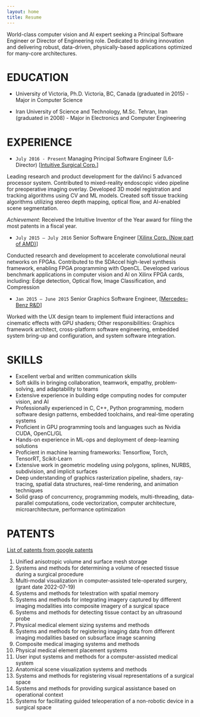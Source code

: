 ```yaml
---
layout: home
title: Resume
---
```

World-class computer vision and AI expert seeking a Principal Software Engineer or Director of Engineering role. Dedicated to driving innovation and delivering robust, data-driven, physically-based applications optimized for many-core architectures.

# EDUCATION
- University of Victoria, Ph.D.
Victoria, BC, Canada (graduated in 2015) - Major in Computer Science

- Iran University of Science and Technology, M.Sc.
Tehran, Iran (graduated in 2008) - Major in Electronics and Computer Engineering

# EXPERIENCE

- `July 2016 - Present` Managing Principal Software Engineer (L6-Director) [[Intuitive Surgical Corp.](https://www.intuitive.com)]

Leading research and product development for the daVinci 5 advanced processor system.
Contributed to mixed-reality endoscopic video pipeline for preoperative imaging overlay.
Developed 3D model registration and tracking algorithms using CV and ML models.
Created soft tissue tracking algorithms utilizing stereo depth mapping, optical flow, and AI-enabled scene segmentation.

*Achievement*:
Received the Intuitive Inventor of the Year award for filing the most patents in a fiscal year.

- `July 2015 – July 2016` Senior Software Engineer [[Xilinx Corp. (Now part of AMD)](https://www.amd.com)]

Conducted research and development to accelerate convolutional neural networks on FPGAs.
Contributed to the SDAccel high-level synthesis framework, enabling FPGA programming with OpenCL.
Developed various benchmark applications in computer vision and AI on Xilinx FPGA cards, including: Edge detection, Optical flow, Image Classification, and Compression

- `Jan 2015 – June 2015` Senior Graphics Software Engineer, [[Mercedes-Benz R&D](https://www.mbrdna.com)]

Worked with the UX design team to implement fluid interactions and cinematic effects with GPU shaders; Other responsibilities: Graphics framework architect, cross-platform software engineering, embedded system bring-up and configuration, and system software integration.


[github-projects]: https://github.com/pouryashirazian
[davinci-iris]: https://www.intuitive.com/en-us/products-and-services/da-vinci/vision/iris

# SKILLS
- Excellent verbal and written communication skills
- Soft skills in bringing collaboration, teamwork, empathy, problem-solving, and adaptability to teams
- Extensive experience in building edge computing nodes for computer vision, and AI
- Professionally experienced in C, C++, Python programming, modern software design patterns, embedded toolchains, and real-time operating systems
- Proficient in GPU programming tools and languages such as Nvidia CUDA, OpenCL/GL
- Hands-on experience in ML-ops and deployment of deep-learning solutions
- Proficient in machine learning frameworks: Tensorflow, Torch, TensorRT, Scikit-Learn
- Extensive work in geometric modeling using polygons, splines, NURBS, subdivision, and implicit surfaces
- Deep understanding of graphics rasterization pipeline, shaders, ray-tracing, spatial data structures, real-time rendering, and animation techniques
- Solid grasp of concurrency, programming models, multi-threading, data-parallel computations, code vectorization, computer architecture, microarchitecture, performance optimization

# PATENTS
[List of patents from google patents](https://patents.google.com/?inventor=Shirazian%2c+Pourya&oq=Shirazian%2c+Pourya)

1. Unified anisotropic volume and surface mesh storage
2. Systems and methods for determining a volume of resected tissue during a surgical procedure
3. Multi-modal visualization in computer-assisted tele-operated surgery, (grant date 2022-07-19)
4. Systems and methods for telestration with spatial memory
5. Systems and methods for integrating imagery captured by different imaging modalities into composite imagery of a surgical space
6. Systems and methods for detecting tissue contact by an ultrasound probe
7. Physical medical element sizing systems and methods
8. Systems and methods for registering imaging data from different imaging modalities based on subsurface image scanning
9. Composite medical imaging systems and methods
10. Physical medical element placement systems
11. User input systems and methods for a computer-assisted medical system
12. Anatomical scene visualization systems and methods
13. Systems and methods for registering visual representations of a surgical space
14. Systems and methods for providing surgical assistance based on operational context
15. Systems for facilitating guided teleoperation of a non-robotic device in a surgical space